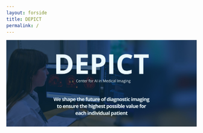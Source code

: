 ```yaml
---
layout: forside
title: DEPICT
permalink: /
---
```


<img src="assets/img/Forsidebillede.jpg.jpg" alt="example image" class="img-fluid w-100">
